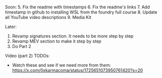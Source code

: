 Soon:
5. Fix the readme with timestamps
6. Fix the readme's links
7. Add timestamp in github to installing WSL from the foundry full course
8. Update all YouTube video descriptions
9. Media Kit

Later:
1. Revamp signatures section. It needs to be more step by step
2. Revamp MEV section to make it step by step
3. Do Part 2


Video (part 2) TODOs:
- Watch these and see if we need more from them: https://x.com/0xkarmacoma/status/1725651073950761420?s=20